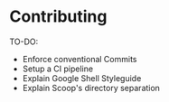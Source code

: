 # Contributing

TO-DO:
* Enforce conventional Commits
* Setup a CI pipeline
* Explain Google Shell Styleguide
* Explain Scoop's directory separation
